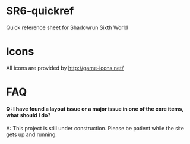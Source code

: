 SR6-quickref
==============

Quick reference sheet for Shadowrun Sixth World


Icons
==============

All icons are provided by http://game-icons.net/


FAQ
===

#### Q: I have found a layout issue or a major issue in one of the core items, what should I do? ####
A: This project is still under construction. Please be patient while the site gets up and running.
